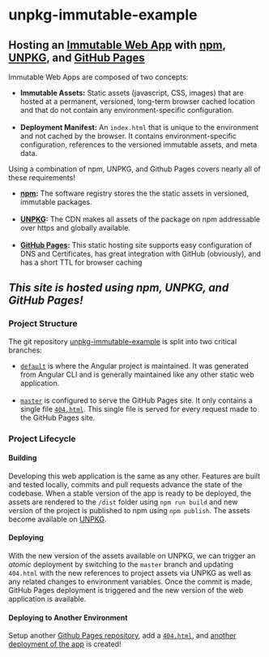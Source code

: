 <h1>unpkg-immutable-example</h1>
<h2>Hosting an <a href="https://immutablewebapps.org">Immutable Web App</a> with <a href="https://www.npmjs.com/">npm</a>,
<a href="https://unpkg.com/#/">UNPKG</a>, and <a href="https://pages.github.com/">GitHub Pages</a></h2>
<p>Immutable Web Apps are composed of two concepts:</p>
<ul>
<li><b>Immutable Assets:</b> Static assets (javascript, CSS, images) that are hosted at a permanent, versioned,
    long-term browser cached location and that do not contain any environment-specific configuration.</li>
<br />
<li><b>Deployment Manifest:</b> An <code>index.html</code> that is unique to the environment and not cached by the
    browser. It contains environment-specific configuration, references to the versioned immutable assets, and meta
    data.</li>
</ul>
<p>Using a combination of npm, UNPKG, and Github Pages covers nearly all of these requirements!</p>
<ul>
<li><b><a href="https://www.npmjs.com/">npm</a>:</b> The software registry stores the the static assets in
    versioned, immutable packages.</li>
<br />
<li><b><a href="https://unpkg.com/#/">UNPKG</a>:</b> The CDN makes all assets of the package on npm addressable
    over https
    and globally available.</li>
<br />
<li><b><a href="https://pages.github.com/">GitHub Pages</a>:</b> This static hosting site supports easy
    configuration of DNS and Certificates, has great integration with GitHub (obviously), and has a short TTL for
    browser caching</li>
</ul>
<h2><i>This site is hosted using npm, UNPKG, and GitHub Pages!</i></h2>
<h3>Project Structure</h3>
<p>The git repository <a href="https://github.com/ImmutableWebApps/unpkg-immutable-example">unpkg-immutable-example</a>
is split into two critical branches:
<ul>
    <li><a href="https://github.com/ImmutableWebApps/unpkg-immutable-example/tree/default"><code>default</code></a>
    is where the Angular project is maintained. It was generated from Angular CLI and is generally maintained like
    any other static web application.</li>
    <br />
    <li><a href="https://github.com/ImmutableWebApps/unpkg-immutable-example/tree/master"><code>master</code></a> is
    configured to serve the GitHub Pages site. It only contains a single file <a href="https://github.com/ImmutableWebApps/unpkg-immutable-example/blob/master/404.html"><code>404.html</code></a>.
    This single file is served for every request made to the GitHub Pages site.</li>
</ul>
<h3>Project Lifecycle</h3>
<h4>Building</h4>
<p>Developing this web application is the same as any other. Features are built and tested locally, commits and
    pull requests advance the state of the codebase. When a stable version of the app is ready to be deployed, the
    assets are rendered to the <code>/dist</code> folder using <code>npm run build</code> and new version of the
    project is published to npm using <code>npm publish</code>. The assets become available on <a href="https://unpkg.com/@immutablewebapps/unpkg-immutable-example@0.0.1/">UNPKG</a>.</p>
<h4>Deploying</h4>
<p>With the new version of the assets available on UNPKG, we can trigger an <i>atomic</i> deployment by
    switching to the <code>master</code> branch and updating <code>404.html</code> with the new references to project
    assets via UNPKG as well as any related changes to environment variables. Once the commit is made, GitHub Pages
    deployment is triggered and the new version of the web application is available.</p>
<h4>Deploying to Another Environment</h4>
<p>Setup another <a href="https://github.com/ImmutableWebApps/unpkg-immutable-deployment">Github Pages repository</a>,
    add a <a href="https://github.com/ImmutableWebApps/unpkg-immutable-deployment/blob/master/404.html"><code>404.html</code></a>,
    and <a href="https://immutablewebapps.org/unpkg-immutable-deployment/">another deployment of the app</a> is
    created!</p>